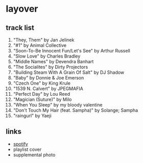 # layover

## track list

1. "They, Them" by Jan Jelinek
2. "#1" by Animal Collective
3. "Soon-To-Be Innocent Fun/Let's See" by Arthur Russell
4. "Slow Love" by Charles Bradley
5. "Middle Names" by Devendra Banhart
6. "The Socialites" by Dirty Projectors
7. "Building Steam With A Grain Of Salt" by DJ Shadow
8. "Baby" by Donnie & Joe Emerson
9. "Czech One" by King Krule
10. "1539 N. Calvert" by JPEGMAFIA
11. "Perfect Day" by Lou Reed
12. "Magician (Suture)" by Milo
13. "When You Sleep" by my bloody valentine
14. "Don't Touch My Hair (feat. Sampha)" by Solange; Sampha
15. "raingurl" by Yaeji

## links

- [spotify](https://open.spotify.com/playlist/5KMCZXS4JriWYEO9FVk69J)
- playlist cover
- supplemental photo
